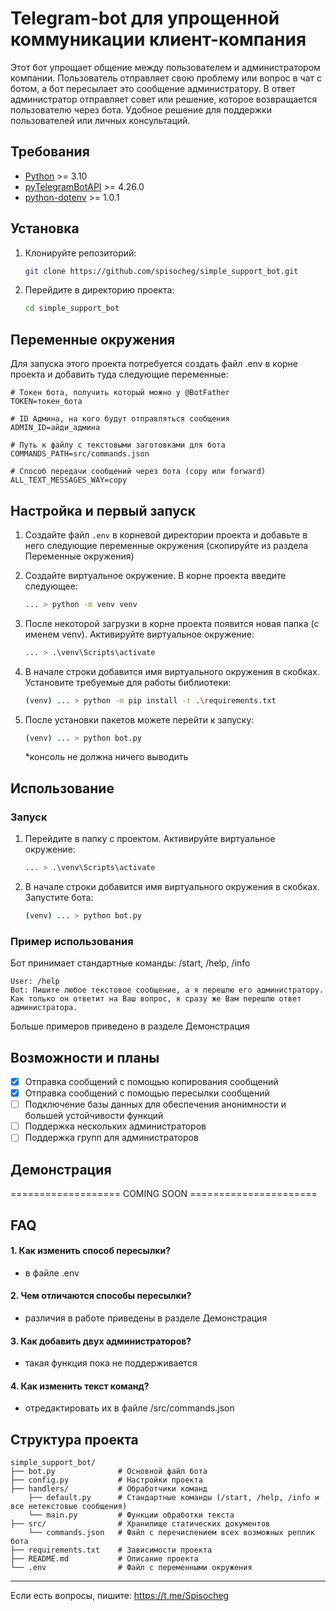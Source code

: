 # Telegram-bot для упрощенной коммуникации клиент-компания

Этот бот упрощает общение между пользователем и администратором компании. Пользователь отправляет свою проблему или вопрос в чат с ботом, а бот пересылает это сообщение администратору. В ответ администратор отправляет совет или решение, которое возвращается пользователю через бота. Удобное решение для поддержки пользователей или личных консультаций.

## Требования

- [Python](https://www.python.org/downloads/) >= 3.10
- [pyTelegramBotAPI](https://github.com/eternnoir/pyTelegramBotAPI) >= 4.26.0
- [python-dotenv](https://github.com/theskumar/python-dotenv) >= 1.0.1 

## Установка

1. Клонируйте репозиторий:
   ```bash
   git clone https://github.com/spisocheg/simple_support_bot.git
   ```
2. Перейдите в директорию проекта:
   ```bash
   cd simple_support_bot
   ```

## Переменные окружения

Для запуска этого проекта потребуется создать файл .env в корне проекта и добавить туда следующие переменные:

```env
# Токен бота, получить который можно у @BotFather
TOKEN=токен_бота

# ID Админа, на кого будут отправляться сообщения
ADMIN_ID=айди_админа

# Путь к файлу с текстовыми заготовками для бота
COMMANDS_PATH=src/commands.json

# Способ передачи сообщений через бота (copy или forward)
ALL_TEXT_MESSAGES_WAY=copy
```

## Настройка и первый запуск

1. Создайте файл `.env` в корневой директории проекта и добавьте в него следующие переменные окружения (скопируйте из раздела Переменные окружения)
   
2. Создайте виртуальное окружение. В корне проекта введите следующее:
   ```bash
   ... > python -m venv venv
   ```
3. После некоторой загрузки в корне проекта появится новая папка (с именем venv). Активируйте виртуальное окружение:
   ```bash
   ... > .\venv\Scripts\activate
   ```
4. В начале строки добавится имя виртуального окружения в скобках. Установите требуемые для работы библиотеки:
   ```bash
   (venv) ... > python -m pip install -r .\requirements.txt
   ```
5. После установки пакетов можете перейти к запуску:
   ```bash
   (venv) ... > python bot.py
   ```
   *консоль не должна ничего выводить

## Использование

### Запуск
1. Перейдите в папку с проектом. Активируйте виртуальное окружение:
   ```bash
   ... > .\venv\Scripts\activate
   ```
2. В начале строки добавится имя виртуального окружения в скобках. Запустите бота:
   ```bash
   (venv) ... > python bot.py
   ```

### Пример использования
Бот принимает стандартные команды: /start, /help, /info

```text
User: /help
Bot: Пишите любое текстовое сообщение, а я перешлю его администратору. Как только он ответит на Ваш вопрос, я сразу же Вам перешлю ответ администратора.
```

Больше примеров приведено в разделе Демонстрация

## Возможности и планы

- [x] Отправка сообщений с помощью копирования сообщений
- [x] Отправка сообщений с помощью пересылки сообщений
- [ ] Подключение базы данных для обеспечения анонимности и большей устойчивости функций
- [ ] Поддержка нескольких администраторов
- [ ] Поддержка групп для администраторов

## Демонстрация

=================== COMING SOON ======================

## FAQ

#### 1. Как изменить способ пересылки?

- в файле .env

#### 2. Чем отличаются способы пересылки?

- различия в работе приведены в разделе Демонстрация

#### 3. Как добавить двух администраторов?

- такая функция пока не поддерживается

#### 4. Как изменить текст команд?

- отредактировать их в файле /src/commands.json

## Структура проекта

```
simple_support_bot/
├── bot.py              # Основной файл бота
├── config.py           # Настройки проекта
├── handlers/           # Обработчики команд
    ├── default.py      # Стандартные команды (/start, /help, /info и все нетекстовые сообщения)
    └── main.py         # Функции обработки текста
├── src/                # Хранилище статических документов
    └── commands.json   # Файл с перечислением всех возможных реплик бота
├── requirements.txt    # Зависимости проекта
├── README.md           # Описание проекта
└── .env                # Файл с переменными окружения
```

---

Если есть вопросы, пишите: https://t.me/Spisocheg
